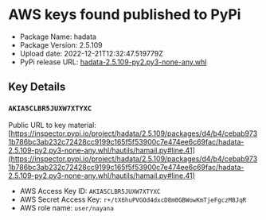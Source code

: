 # AWS keys found published to PyPi

* Package Name: hadata
* Package Version: 2.5.109
* Upload date: 2022-12-21T12:32:47.519779Z
* PyPi release URL: [hadata-2.5.109-py2.py3-none-any.whl](https://files.pythonhosted.org/packages/d4/b4/cebab9731b786bc3ab232c72428cc9199c165f5f53900c7e474ee6c69fac/hadata-2.5.109-py2.py3-none-any.whl)

## Key Details

### `AKIA5CLBR5JUXW7XTYXC`

Public URL to key material: [https://inspector.pypi.io/project/hadata/2.5.109/packages/d4/b4/cebab9731b786bc3ab232c72428cc9199c165f5f53900c7e474ee6c69fac/hadata-2.5.109-py2.py3-none-any.whl/hautils/hamail.py#line.41](https://inspector.pypi.io/project/hadata/2.5.109/packages/d4/b4/cebab9731b786bc3ab232c72428cc9199c165f5f53900c7e474ee6c69fac/hadata-2.5.109-py2.py3-none-any.whl/hautils/hamail.py#line.41)

* AWS Access Key ID: `AKIA5CLBR5JUXW7XTYXC`
* AWS Secret Access Key: `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` 
* AWS role name: `user/nayana`
